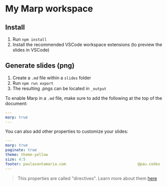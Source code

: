 # My Marp workspace

## Install
1. Run `npm install`
2. Install the recommended VSCode workspace extensions (to preview the slides in VSCode)

## Generate slides (png)

1. Create a `.md` file within a `slides` folder 
2. Run `npm run export`
3. The resulting .pngs can be located in `_output`

To enable Marp in a `.md` file, make sure to add the following at the top of the document:

```yml
---
marp: true
---
```

You can also add other properties to customize your slides:

```yml
---
marp: true
paginate: true
theme: theme-yellow
size: 4:5
footer: paulasantamaria.com                                @pau.codes
---
```

> This properties are called "directives". Learn more about them [here](https://marpit.marp.app/directives)

